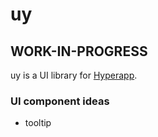 # uy

## WORK-IN-PROGRESS

uy is a UI library for [Hyperapp](https://github.com/jorgebucaran/hyperapp).

### UI component ideas

-   tooltip
